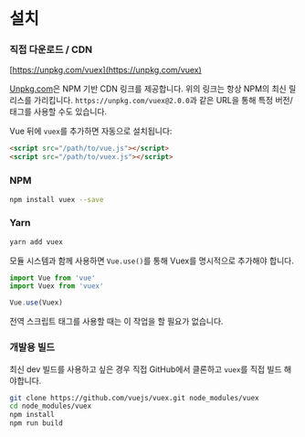 # 설치

### 직접 다운로드 / CDN

[https://unpkg.com/vuex](https://unpkg.com/vuex)

<!--email_off-->
[Unpkg.com](https://unpkg.com)은 NPM 기반 CDN 링크를 제공합니다. 위의 링크는 항상 NPM의 최신 릴리스를 가리킵니다. `https://unpkg.com/vuex@2.0.0`과 같은 URL을 통해 특정 버전/태그를 사용할 수도 있습니다.
<!--/email_off-->

Vue 뒤에 `vuex`를 추가하면 자동으로 설치됩니다:

``` html
<script src="/path/to/vue.js"></script>
<script src="/path/to/vuex.js"></script>
```

### NPM

``` bash
npm install vuex --save
```

### Yarn

``` bash
yarn add vuex
```

모듈 시스템과 함께 사용하면 `Vue.use()`를 통해 Vuex를 명시적으로 추가해야 합니다.

``` js
import Vue from 'vue'
import Vuex from 'vuex'

Vue.use(Vuex)
```

전역 스크립트 태그를 사용할 때는 이 작업을 할 필요가 없습니다.

### 개발용 빌드

최신 dev 빌드를 사용하고 싶은 경우 직접 GitHub에서 클론하고 `vuex`를 직접 빌드 해야합니다.


``` bash
git clone https://github.com/vuejs/vuex.git node_modules/vuex
cd node_modules/vuex
npm install
npm run build
```
